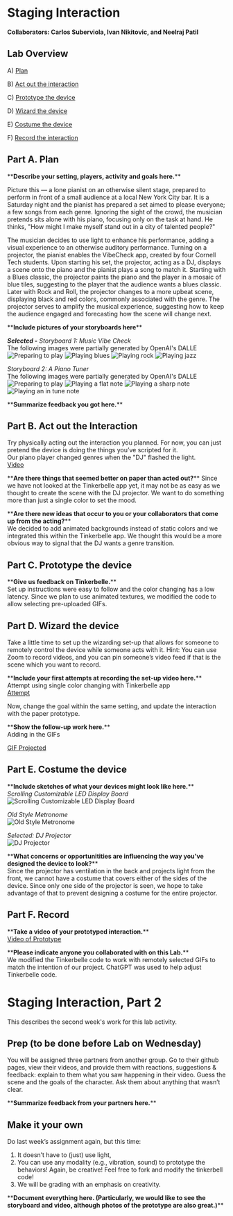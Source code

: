 

# Staging Interaction

**Collaborators: Carlos Suberviola, Ivan Nikitovic, and Neelraj Patil**
<!---
In the original stage production of Peter Pan, Tinker Bell was represented by a darting light created by a small handheld mirror off-stage, reflecting a little circle of light from a powerful lamp. Tinkerbell communicates her presence through this light to the other characters. See more info [here](https://en.wikipedia.org/wiki/Tinker_Bell). 

There is no actor that plays Tinkerbell--her existence in the play comes from the interactions that the other characters have with her.

For lab this week, we draw on this and other inspirations from theatre to stage interactions with a device where the main mode of display/output for the interactive device you are designing is lighting. You will plot the interaction with a storyboard, and use your computer and a smartphone to experiment with what the interactions will look and feel like. 

_Make sure you read all the instructions and understand the whole of the laboratory activity before starting!_



## Prep

### To start the semester, you will need:
1. Read about Git [here](https://git-scm.com/book/en/v2/Getting-Started-What-is-Git%3F).
2. Set up your own Github "Lab Hub" repository to keep all you work in record by [following these instructions](https://github.com/FAR-Lab/Developing-and-Designing-Interactive-Devices/blob/2021Fall/readings/Submitting%20Labs.md).
3. Set up the README.md for your Hub repository (for instance, so that it has your name and points to your own Lab 1) and [learn how to](https://guides.github.com/features/mastering-markdown/) organize and post links to your submissions on your README.md so we can find them easily.


### For this lab, you will need:
1. Paper
2. Markers/ Pens
3. Scissors
4. Smart Phone -- The main required feature is that the phone needs to have a browser and display a webpage.
5. Computer -- We will use your computer to host a webpage which also features controls.
6. Found objects and materials -- You will have to costume your phone so that it looks like some other devices. These materials can include doll clothes, a paper lantern, a bottle, human clothes, a pillow case, etc. Be creative!

### Deliverables for this lab are: 
1. 7 Storyboards
1. 3 Sketches/photos of costumed devices
1. Any reflections you have on the process
1. Video sketch of 3 prototyped interactions
1. Submit the items above in the lab1 folder of your class [Github page], either as links or uploaded files. Each group member should post their own copy of the work to their own Lab Hub, even if some of the work is the same from each person in the group.

### The Report
This README.md page in your own repository should be edited to include the work you have done (the deliverables mentioned above). Following the format below, you can delete everything but the headers and the sections between the **stars**. Write the answers to the questions under the starred sentences. Include any material that explains what you did in this lab hub folder, and link it in your README.md for the lab.
!--->
## Lab Overview

A) [Plan](#part-a-plan) 

B) [Act out the interaction](#part-b-act-out-the-interaction) 

C) [Prototype the device](#part-c-prototype-the-device)

D) [Wizard the device](#part-d-wizard-the-device) 

E) [Costume the device](#part-e-costume-the-device)

F) [Record the interaction](#part-f-record)


## Part A. Plan 


\*\***Describe your setting, players, activity and goals here.**\*\*

Picture this — a lone pianist on an otherwise silent stage, prepared to perform in front of a small audience at a local New York City bar. It is a Saturday night and the pianist has prepared a set aimed to please everyone; a few songs from each genre. Ignoring the sight of the crowd, the musician pretends sits alone with his piano, focusing only on the task at hand. He thinks, "How might I make myself stand out in a city of talented people?"

The musician decides to use light to enhance his performance, adding a visual experience to an otherwise auditory performance. Turning on a projector, the pianist enables the VibeCheck app, created by four Cornell Tech students. Upon starting his set, the projector, acting as a DJ, displays a scene onto the piano and the pianist plays a song to match it. Starting with a Blues classic, the projector paints the piano and the player in a mosaic of blue tiles, suggesting to the player that the audience wants a blues classic. Later with Rock and Roll, the projector changes to a more upbeat scene, displaying black and red colors, commonly associated with the genre. The projector serves to amplify the musical experience, suggesting how to keep the audience engaged and forecasting how the scene will change next.

\*\***Include pictures of your storyboards here**\*\*


***Selected -** Storyboard 1: Music Vibe Check* \
The following images were partially generated by OpenAI's DALLE \
![Preparing to play](/Lab%201/storyboards/vibe-check/initial.png)
![Playing blues](/Lab%201/storyboards/vibe-check/blues.png)
![Playing rock](/Lab%201/storyboards/vibe-check/rocknroll.png)
![Playing jazz](/Lab%201/storyboards/vibe-check/jazz.png)

*Storyboard 2: A Piano Tuner* \
The following images were partially generated by OpenAI's DALLE \
![Preparing to play](/Lab%201/storyboards/tuner/complete/preparing.png)
![Playing a flat note](/Lab%201/storyboards/tuner/complete/flat.png)
![Playing a sharp note](/Lab%201/storyboards/tuner/complete/sharp.png)
![Playing an in tune note](/Lab%201/storyboards/tuner/complete/perfect.png)


\*\***Summarize feedback you got here.**\*\*


## Part B. Act out the Interaction

Try physically acting out the interaction you planned. For now, you can just pretend the device is doing the things you’ve scripted for it.  
Our piano player changed genres when the "DJ" flashed the light.  
[Video](https://drive.google.com/file/d/1n2bn9h6-RctrIRcpJd2N5-sUjcy3IfTY/view?usp=drivesdk)



\*\***Are there things that seemed better on paper than acted out?**\*\*
Since we have not looked at the Tinkerbelle app yet, it may not be as easy as we thought to create the scene with the DJ projector. We want to do something more than just a single color to set the mood.

\*\***Are there new ideas that occur to you or your collaborators that come up from the acting?**\*\*  
We decided to add animated backgrounds instead of static colors and we integrated this within the Tinkerbelle app. We thought this would be a more obvious way to signal that the DJ wants a genre transition.  



## Part C. Prototype the device

<!-- You will be using your smartphone as a stand-in for the device you are prototyping. You will use the browser of your smart phone to act as a “light” and use a remote control interface to remotely change the light on that device. 

Code for the "Tinkerbelle" tool, and instructions for setting up the server and your phone are [here](https://github.com/FAR-Lab/tinkerbelle).

We invented this tool for this lab! 

If you run into technical issues with this tool, you can also use a light switch, dimmer, etc. that you can can manually or remotely control. -->

\*\***Give us feedback on Tinkerbelle.**\*\* \
Set up instructions were easy to follow and the color changing has a low latency. Since we plan to use animated textures, we modified the code to allow selecting pre-uploaded GIFs.

## Part D. Wizard the device
Take a little time to set up the wizarding set-up that allows for someone to remotely control the device while someone acts with it. Hint: You can use Zoom to record videos, and you can pin someone’s video feed if that is the scene which you want to record. 

\*\***Include your first attempts at recording the set-up video here.**\*\*
Attempt using single color changing with Tinkerbelle app  
 [Attempt](https://drive.google.com/file/d/1Dx2rSeveBNBlT-BBi9_VxBzZMMlvx_eq/view?usp=drivesdkx)  


Now, change the goal within the same setting, and update the interaction with the paper prototype. 

\*\***Show the follow-up work here.**\*\*  
Adding in the GIFs  

[GIF Projected](https://drive.google.com/file/d/1Qc-t5EvsV8UDbPcp2JdbQyVkc1g_9kw_/view?usp=sharing)  


## Part E. Costume the device


\*\***Include sketches of what your devices might look like here.**\*\* \
*Scrolling Customizable LED Display Board*\
![Scrolling Customizable LED Display Board](/Lab%201/storyboards/costumes/led.png)   

*Old Style Metronome*\
![Old Style Metronome](/Lab%201/storyboards/costumes/metronome.png)   

*Selected: DJ Projector*  
![DJ Projector](/Lab%201/storyboards/costumes/dj.jpg) 

\*\***What concerns or opportunitities are influencing the way you've designed the device to look?**\*\* \
Since the projector has ventilation in the back and projects light from the front, we cannot have a costume that covers either of the sides of the device. Since only one side of the projector is seen, we hope to take advantage of that to prevent designing a costume for the entire projector.


## Part F. Record

\*\***Take a video of your prototyped interaction.**\*\*  
[Video of Prototype](https://drive.google.com/file/d/1r2ackO6KHVYIbQu3fWM3Rz4h4dXIjIj_/view?usp=sharing)  



\*\***Please indicate anyone you collaborated with on this Lab.**\*\* \
We modified the Tinkerbelle code to work with remotely selected GIFs to match the intention of our project. ChatGPT was used to help adjust Tinkerbelle code.



# Staging Interaction, Part 2 

This describes the second week's work for this lab activity.


## Prep (to be done before Lab on Wednesday)

You will be assigned three partners from another group. Go to their github pages, view their videos, and provide them with reactions, suggestions & feedback: explain to them what you saw happening in their video. Guess the scene and the goals of the character. Ask them about anything that wasn’t clear. 

\*\***Summarize feedback from your partners here.**\*\*

## Make it your own

Do last week’s assignment again, but this time: 
1) It doesn’t have to (just) use light, 
2) You can use any modality (e.g., vibration, sound) to prototype the behaviors! Again, be creative! Feel free to fork and modify the tinkerbell code! 
3) We will be grading with an emphasis on creativity. 

\*\***Document everything here. (Particularly, we would like to see the storyboard and video, although photos of the prototype are also great.)**\*\*
